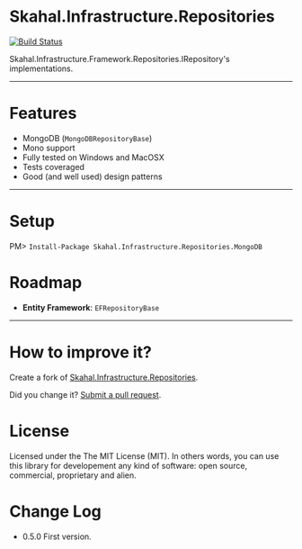 Skahal.Infrastructure.Repositories
==================================

[![Build Status](https://travis-ci.org/skahal/Skahal.Infrastructure.Repositories.png?branch=master)](https://travis-ci.org/skahal/Skahal.Infrastructure.Repositories)

Skahal.Infrastructure.Framework.Repositories.IRepository<TEntity>'s implementations.


--------

Features
===
- MongoDB (`MongoDBRepositoryBase`)
- Mono support
- Fully tested on Windows and MacOSX
- Tests coveraged 
- Good (and well used) design patterns  

--------

Setup
===

PM> `Install-Package Skahal.Infrastructure.Repositories.MongoDB`


Roadmap
===
 - **Entity Framework**: `EFRepositoryBase`		
 		
 		
 
--------

How to improve it?
======

Create a fork of [Skahal.Infrastructure.Repositories](https://github.com/skahal/Skahal.Infrastructure.Repositories/fork). 

Did you change it? [Submit a pull request](https://github.com/skahal/Skahal.Infrastructure.Repositories/pull/new/master).


License
======

Licensed under the The MIT License (MIT).
In others words, you can use this library for developement any kind of software: open source, commercial, proprietary and alien.


Change Log
======
 - 0.5.0 First version.


